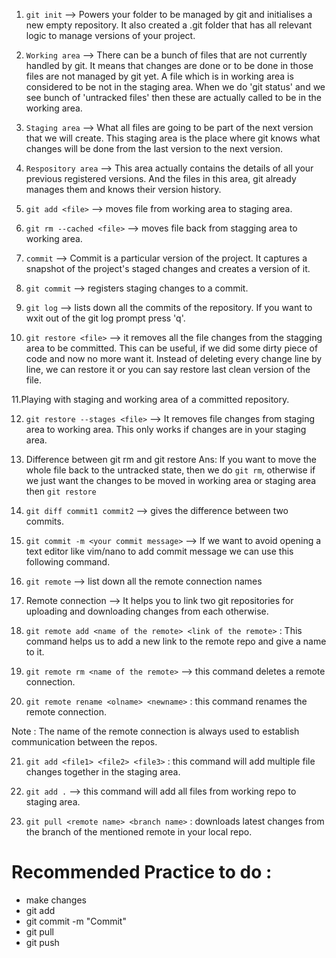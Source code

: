 1. `git init` --> Powers your folder to be managed by git and initialises a new empty repository. It also created a .git folder that has all relevant logic to manage versions of your project.

2. `Working area` --> There can be a bunch of files that are not currently handled by git.
   It means that changes are done or to be done in those files are not managed by git yet.
   A file which is in working area is considered to be not in the staging area. When we do 'git status' and we see bunch of 'untracked files' then these are actually called to be in the working area.

3. `Staging area` --> What all files are going to be part of the next version that we will create. This staging area is the place where git knows what changes will be done from the last version to the next version.

4. `Respository area` --> This area actually contains the details of all your previous registered versions.
   And the files in this area, git already manages them and knows their version history.

5. `git add <file>` --> moves file from working area to staging area.

6. `git rm --cached <file>` --> moves file back from stagging area to working area.

7. `commit` --> Commit is a particular version of the project. It captures a snapshot of the project's staged changes and creates a version of it.

8. `git commit` --> registers staging changes to a commit.

9. `git log` --> lists down all the commits of the repository. If you want to wxit out of the git log prompt press 'q'.

10. `git restore <file>` --> it removes all the file changes from the stagging area to be committed. This can be useful, if we did some dirty piece of code and now no more want it. Instead of deleting every change line by line, we can restore it or you can say restore last clean version of the file.

11.Playing with staging and working area of a committed repository.

12. `git restore --stages <file>` --> It removes file changes from staging area to working area.
    This only works if changes are in your staging area.

13. Difference between git rm and git restore
    Ans: If you want to move the whole file back to the untracked state, then we do
    `git rm`, otherwise if we just want the changes to be moved in working area or staging area then `git restore`

14. `git diff commit1 commit2` --> gives the difference between two commits.

15. `git commit -m <your commit message>` --> If we want to avoid opening a text editor like vim/nano to add commit message we can use this following command.

16. `git remote` --> list down all the remote connection names

17. Remote connection --> It helps you to link two git repositories for uploading and downloading changes from each otherwise.

18. `git remote add <name of the remote> <link of the remote>` : This command helps us to add a new link to the remote repo and give a name to it.

19. `git remote rm <name of the remote>` --> this command deletes a remote connection.

20. `git remote rename <olname> <newname>` : this command renames the remote connection.

Note : The name of the remote connection is always used to establish communication between the repos.

21. `git add <file1> <file2> <file3>` : this command will add multiple file changes together in the staging area.

22. `git add .` --> this command will add all files from working repo to staging area.

23. `git pull <remote name> <branch name>` : downloads latest changes from the branch of the mentioned remote in your local repo.

# Recommended Practice to do :

- make changes
- git add <file>
- git commit -m "Commit"
- git pull
- git push
